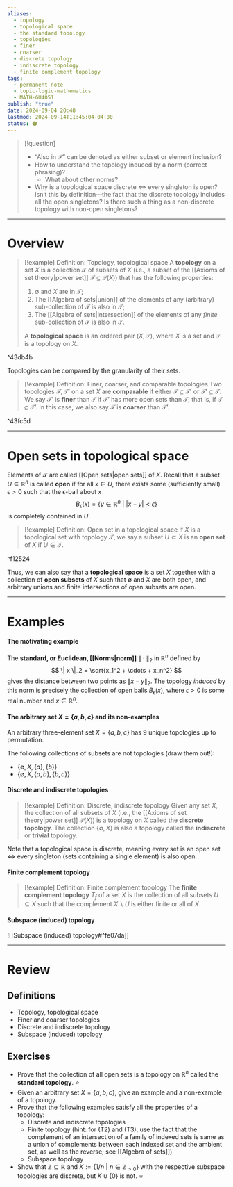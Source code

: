 ```yaml
---
aliases:
  - topology
  - topological space
  - the standard topology
  - topologies
  - finer
  - coarser
  - discrete topology
  - indiscrete topology
  - finite complement topology
tags:
  - permanent-note
  - topic-logic-mathematics
  - MATH-GU4051
publish: "true"
date: 2024-09-04 20:48
lastmod: 2024-09-14T11:45:04-04:00
status: 🟠
---
```

>[!question]
>- “Also in $\mathcal T$” can be denoted as either subset or element inclusion?
>- How to understand the topology induced by a norm (correct phrasing)?
>	- What about other norms?
>- Why is a topological space discrete $\iff$ every singleton is open? Isn’t this by definition—the fact that the discrete topology includes all the open singletons? Is there such a thing as a non-discrete topology with non-open singletons?

---
# Overview

>[!example] Definition: Topology, topological space
>A **topology** on a set $X$ is a collection $\mathcal T$ of subsets of $X$  (i.e., a subset of the [[Axioms of set theory|power set]] $\mathcal T \subseteq \mathcal P(X)$) that has the following properties:
>1. $\emptyset$ and $X$ are in $\mathcal T$;
>2. The [[Algebra of sets|union]] of the elements of any (arbitrary) sub-collection of $\mathcal T$ is also in $\mathcal T$;
>3. The [[Algebra of sets|intersection]] of the elements of any *finite* sub-collection of $\mathcal T$ is also in $\mathcal T$. 
>
>A **topological space** is an ordered pair $(X, \mathcal T)$, where $X$ is a set and $\mathcal T$ is a topology on $X$. 

^43db4b

Topologies can be compared by the granularity of their sets.

>[!example] Definition: Finer, coarser, and comparable topologies
> Two topologies $\mathcal T, \mathcal T’$ on a set $X$ are **comparable** if either $\mathcal T \subseteq \mathcal T’$ or $\mathcal T’ \subseteq \mathcal T$. We say $\mathcal T’$ is **finer** than $\mathcal T$ if $\mathcal T’$ has more open sets than $\mathcal T$; that is, if $\mathcal T \subseteq \mathcal T’$. In this case, we also say $\mathcal T$ is **coarser** than $\mathcal T’$.

^43fc5d


---
# Open sets in topological space

Elements of $\mathcal T$ are called [[Open sets|open sets]] of $X$. Recall that a subset $U \subseteq \mathbb R^n$ is called **open** if for all $x \in U$, there exists some (sufficiently small) $\epsilon > 0$ such that the $\epsilon$-ball about $x$
$$
B_\epsilon(x) = \{ y \in \mathbb R^n \ | \ |x-y| < \epsilon \}
$$
is completely contained in $U$. 

>[!example] Definition: Open set in a topological space
>If $X$ is a topological set with topology $\mathcal T$, we say a subset $U \subset X$ is an **open set** of $X$ if $U \in \mathcal T$. 

^f12524

Thus, we can also say that a **topological space** is a set $X$ together with a collection of **open subsets** of $X$ such that $\emptyset$ and $X$ are both open, and arbitrary unions and finite intersections of open subsets are open.

---
# Examples

#### The motivating example

The **standard, or Euclidean, [[Norms|norm]]** $\| \cdot \|_2$ in $\mathbb R^n$ defined by 
$$
\| x \|_2 = \sqrt{x_1^2 + \cdots + x_n^2}
$$
gives the distance between two points as $\| x - y\|_2$. The topology *induced* by this norm is precisely the collection of open balls $B_\epsilon(x)$, where $\epsilon > 0$ is some real number and $x \in \mathbb R^n$.
#### The arbitrary set $X = \{a, b, c\}$ and its non-examples

An arbitrary three-element set $X = \{a, b, c\}$ has 9 unique topologies up to permutation. 

The following collections of subsets are not topologies (draw them out!):
- $\{\emptyset, X, \{a\}, \{b\} \}$
- $\{\emptyset, X, \{a, b\}, \{b, c\}\}$

#### Discrete and indiscrete topologies

>[!example] Definition: Discrete, indiscrete topology
>Given any set $X$, the collection of all subsets of $X$ (i.e., the [[Axioms of set theory|power set]] $\mathcal P (X)$) is a topology on $X$ called the **discrete topology**. The collection $\{\emptyset, X\}$ is also a topology called the **indiscrete** or **trivial** topology.

Note that a topological space is discrete, meaning every set is an open set $\iff$ every singleton (sets containing a single element) is also open.
#### Finite complement topology

>[!example] Definition: Finite complement topology
>The **finite complement topology** $T_f$ of a set $X$ is the collection of all subsets $U \subseteq X$ such that the complement $X \backslash U$ is either finite or all of $X$. 

#### Subspace (induced) topology

![[Subspace (induced) topology#^fe07da]]

---
# Review

## Definitions

- Topology, topological space
- Finer and coarser topologies
- Discrete and indiscrete topology
- Subspace (induced) topology

## Exercises

- Prove that the collection of all open sets is a topology on $\mathbb R^n$ called the **standard topology**. ⭐
- Given an arbitrary set $X = \{a, b, c\}$, give an example and a non-example of a topology.
- Prove that the following examples satisfy all the properties of a topology:
	- Discrete and indiscrete topologies
	- Finite topology (hint: for (T2) and (T3), use the fact that the complement of an intersection of a family of indexed sets is same as a union of complements between each indexed set and the ambient set, as well as the reverse; see [[Algebra of sets]])
	- Subspace topology
- Show that $\mathbb Z \subseteq \mathbb R$ and $K := \{ 1/n \ | \ n \in \mathbb Z_{>0} \}$ with the respective subspace topologies are discrete, but $K \cup \{ 0 \}$ is not. ⭐